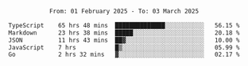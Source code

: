 <div align="center">
<p style="text-align: center;">
<!--START_SECTION:waka-->

```txt
From: 01 February 2025 - To: 03 March 2025

TypeScript    65 hrs 48 mins  ██████████████░░░░░░░░░░░   56.15 %
Markdown      23 hrs 38 mins  █████░░░░░░░░░░░░░░░░░░░░   20.18 %
JSON          11 hrs 43 mins  ██▓░░░░░░░░░░░░░░░░░░░░░░   10.00 %
JavaScript    7 hrs           █▒░░░░░░░░░░░░░░░░░░░░░░░   05.99 %
Go            2 hrs 32 mins   ▓░░░░░░░░░░░░░░░░░░░░░░░░   02.17 %
```

<!--END_SECTION:waka-->
</p>
</div>
